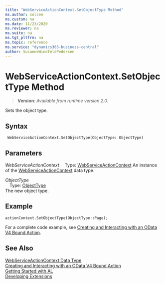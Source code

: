 ```yaml
---
title: "WebServiceActionContext.SetObjectType Method"
ms.author: solsen
ms.custom: na
ms.date: 11/23/2020
ms.reviewer: na
ms.suite: na
ms.tgt_pltfrm: na
ms.topic: reference
ms.service: "dynamics365-business-central"
author: SusanneWindfeldPedersen
---
```

[//]: # (START>DO_NOT_EDIT)
[//]: # (IMPORTANT:Do not edit any of the content between here and the END>DO_NOT_EDIT.)
[//]: # (Any modifications should be made in the .xml files in the ModernDev repo.)
# WebServiceActionContext.SetObjectType Method
> **Version**: _Available from runtime version 2.0._

Sets the object type.


## Syntax
```
 WebServiceActionContext.SetObjectType(ObjectType: ObjectType)
```
## Parameters
*WebServiceActionContext*
&emsp;Type: [WebServiceActionContext](webserviceactioncontext-data-type.md)
An instance of the [WebServiceActionContext](webserviceactioncontext-data-type.md) data type.

*ObjectType*  
&emsp;Type: [ObjectType](../objecttype/objecttype-option.md)  
The new object type.  



[//]: # (IMPORTANT: END>DO_NOT_EDIT)

## Example

```al
actionContext.SetObjectType(ObjectType::Page);
```
For a complete code example, see [Creating and Interacting with an OData V4 Bound Action](../../devenv-creating-and-interacting-with-odatav4-bound-action.md).

## See Also
[WebServiceActionContext Data Type](webserviceactioncontext-data-type.md)  
[Creating and Interacting with an OData V4 Bound Action](../../devenv-creating-and-interacting-with-odatav4-bound-action.md)  
[Getting Started with AL](../../devenv-get-started.md)  
[Developing Extensions](../../devenv-dev-overview.md)